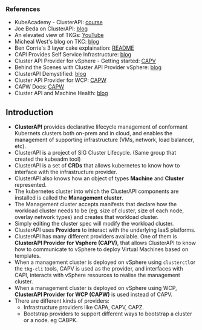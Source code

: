 ### References
* KubeAcademy - ClusterAPI: [course](https://kube.academy/courses/cluster-api)
* Joe Beda on ClusterAPI: [blog](https://tanzu.vmware.com/content/blog/cluster-api-is-a-big-deal-joe-beda-craig-mcluckie-tell-you-why)
* An elevated view of TKGs: [YouTube](https://www.youtube.com/watch?v=BCPU8rGDf_M)
* Micheal West's blog on TKC: [blog](https://blogs.vmware.com/vsphere/2020/06/vsphere-7-with-kubernetes-network-service-part-2-tanzu-kubernetes-cluster.html)
* Ben Corrie's 3 layer cake explaination: [README](https://github.com/corrieb/pacific/blob/master/docs/tkg-service/cluster-lifecycle/creation-basics.md)
* CAPI Provides Self Service Infrastructure: [blog](https://tanzu.vmware.com/content/blog/taking-kubernetes-to-the-people-how-cluster-api-promotes-self-service-infrastructure)
* Cluster API Provider for vSphere - Getting started: [CAPV](https://github.com/kubernetes-sigs/cluster-api-provider-vsphere/blob/master/docs/getting_started.md)
* Behind the Scenes with Cluster API Provider vSphere: [blog](https://neonmirrors.net/post/2020-04/capv-overview/)
* ClusterAPI Demystified: [blog](https://theithollow.com/2019/11/04/clusterapi-demystified/)
* Cluster API Provider for WCP: [CAPW](https://gitlab.eng.vmware.com/core-build/cluster-api-provider-wcp)
* CAPW Docs: [CAPW](https://gitlab.eng.vmware.com/core-build/cluster-api-provider-wcp/-/blob/master/docs/capi-v1alpha2-migration.md)
* Cluster API and Machine Health: [blog](https://orcunuso.wordpress.com/2021/04/18/cluster-api-and-machinehealthchecks/)

## Introduction

* **ClusterAPI** provides declarative lifecycle management of conformant Kubernets clusters both on-prem and in cloud, and enables the management of supporting infrastructure (VMs, network, load balancer, etc).
* ClusterAPI is a project of SIG Cluster Lifecycle. (Same group that created the kubeadm tool)
* ClusterAPI is a set of **CRDs** that allows kubernetes to know how to interface with the infrastructure provider.
* ClusterAPI also knows how an object of types **Machine** and **Cluster** represented.
* The kubernetes cluster into which the ClusterAPI components are installed is called the **Management cluster**.
* The Management cluster accepts manifests that declare how the workload cluster needs to be (eg. size of cluster, size of each node, overlay network types) and creates that workload cluster.
* Simply editing the cluster spec will modify the workload cluster.
* ClusterAPI uses **Providers** to interact with the underlying IaaS platforms. 
* ClusterAPI has many different providers available. One of them is **ClusterAPI Provider for Vsphere (CAPV)**, that allows ClusterAPI to know how to communicate to vSphere to deploy Virtual Machines based on templates.
* When a management cluster is deployed on vSphere using `clusterctl`or the `tkg-cli` tools, CAPV is used as the provider, and interfaces with CAPI, interacts with vSphere resources to realise the management cluster.
* When a management cluster is deployed on vSphere using WCP, **ClusterAPI Provider for WCP (CAPW)** is used instead of CAPV.
* There are different kinds of providers:
  * Infrastructure providers like CAPA, CAPV, CAPZ.
  * Bootstrap providers to support different ways to bootstrap a cluster or a node. eg CABPK.

